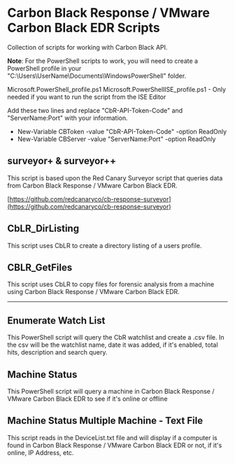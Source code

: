 # Carbon Black Response / VMware Carbon Black EDR Scripts

Collection of scripts for working with Carbon Black API.

**Note**: For the PowerShell scripts to work, you will need to create a PowerShell profile in your "C:\Users\UserName\Documents\WindowsPowerShell" folder.

Microsoft.PowerShell_profile.ps1
Microsoft.PowerShellISE_profile.ps1  - Only needed if you want to run the script from the ISE Editor

Add these two lines and replace "CbR-API-Token-Code" and "ServerName:Port" with your information. 
- New-Variable CBToken -value "CbR-API-Token-Code" -option ReadOnly
- New-Variable CBServer -value "ServerName:Port" -option ReadOnly

## **surveyor+ & surveyor++**
This script is based upon the Red Canary Surveyor script that queries data from Carbon Black Response / VMware Carbon Black EDR.

[https://github.com/redcanaryco/cb-response-surveyor](https://github.com/redcanaryco/cb-response-surveyor)

## **CbLR_DirListing**
This script uses CbLR to create a directory listing of a users profile.  

## **CBLR_GetFiles**
This script uses CbLR to copy files for forensic analysis from a machine using Carbon Black Response / VMware Carbon Black EDR.

---

## **Enumerate Watch List**
This PowerShell script will query the CbR watchlist and create a .csv file.  In the csv will be the watchlist name, date it was added, if it's enabled, total hits, description and search query.

## **Machine Status**
This PowerShell script will query a machine in Carbon Black Response / VMware Carbon Black EDR to see if it's online or offline

## **Machine Status Multiple Machine - Text File**
This script reads in the DeviceList.txt file and will display if a computer is found in Carbon Black Response / VMware Carbon Black EDR or not, if it's online, IP Address, etc. 

